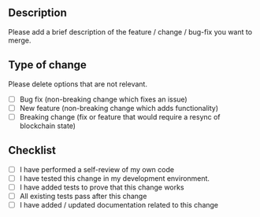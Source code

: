 ## Description

Please add a brief description of the feature / change / bug-fix you want to merge.

## Type of change

Please delete options that are not relevant.

- [ ] Bug fix (non-breaking change which fixes an issue)
- [ ] New feature (non-breaking change which adds functionality)
- [ ] Breaking change (fix or feature that would require a resync of blockchain state)

## Checklist

- [ ] I have performed a self-review of my own code
- [ ] I have tested this change in my development environment.
- [ ] I have added tests to prove that this change works
- [ ] All existing tests pass after this change
- [ ] I have added / updated documentation related to this change